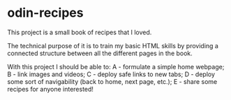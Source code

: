 # odin-recipes

This project is a small book of recipes that I loved.

The technical purpose of it is to train my basic HTML skills by providing a connected structure between all the different pages in the book.

With this project I should be able to:
A - formulate a simple home webpage;
B - link images and videos;
C - deploy safe links to new tabs;
D - deploy some sort of navigability (back to home, next page, etc.);
E - share some recipes for anyone interested!